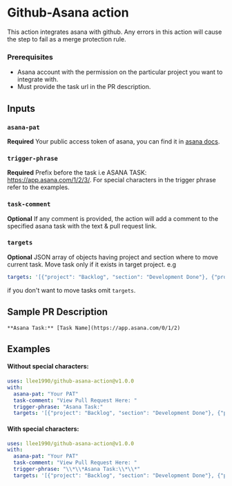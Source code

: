 # Github-Asana action

This action integrates asana with github. Any errors in this action will cause the step to fail as a merge protection rule.

### Prerequisites

- Asana account with the permission on the particular project you want to integrate with.
- Must provide the task url in the PR description.

## Inputs

### `asana-pat`

**Required** Your public access token of asana, you can find it in [asana docs](https://developers.asana.com/docs/#authentication-basics).

### `trigger-phrase`

**Required** Prefix before the task i.e ASANA TASK: https://app.asana.com/1/2/3/. For special characters in the trigger phrase refer to the examples.

### `task-comment`

**Optional** If any comment is provided, the action will add a comment to the specified asana task with the text & pull request link.

### `targets`

**Optional** JSON array of objects having project and section where to move current task. Move task only if it exists in target project. e.g

```yaml
targets: '[{"project": "Backlog", "section": "Development Done"}, {"project": "Current Sprint", "section": "In Review"}]'
```

if you don't want to move tasks omit `targets`.

## Sample PR Description

`**Asana Task:** [Task Name](https://app.asana.com/0/1/2)`

## Examples

#### Without special characters:

```yaml
uses: llee1990/github-asana-action@v1.0.0
with:
  asana-pat: "Your PAT"
  task-comment: "View Pull Request Here: "
  trigger-phrase: "Asana Task:"
  targets: '[{"project": "Backlog", "section": "Development Done"}, {"project": "Current Sprint", "section": "In Review"}]'
```

#### With special characters:

```yaml
uses: llee1990/github-asana-action@v1.0.0
with:
  asana-pat: "Your PAT"
  task-comment: "View Pull Request Here: "
  trigger-phrase: "\\*\\*Asana Task:\\*\\*"
  targets: '[{"project": "Backlog", "section": "Development Done"}, {"project": "Current Sprint", "section": "In Review"}]'
```
